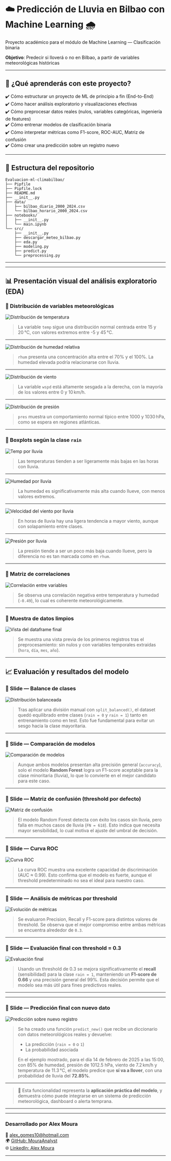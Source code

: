 # ☁️ Predicción de Lluvia en Bilbao con Machine Learning 🌧️

Proyecto académico para el módulo de Machine Learning — Clasificación binaria

**Objetivo**: Predecir si lloverá o no en Bilbao, a partir de variables meteorológicas históricas

---

## 🧠 ¿Qué aprenderás con este proyecto?

✔️ Cómo estructurar un proyecto de ML de principio a fin (End-to-End)  
✔️ Cómo hacer análisis exploratorio y visualizaciones efectivas  
✔️ Cómo preprocesar datos reales (nulos, variables categóricas, ingeniería de features)  
✔️ Cómo entrenar modelos de clasificación binaria  
✔️ Cómo interpretar métricas como F1-score, ROC-AUC, Matriz de confusión  
✔️ Cómo crear una predicción sobre un registro nuevo  

---

## 📁 Estructura del repositorio

```
Evaluacion-ml-climabilbao/
├── Pipfile
├── Pipfile.lock
├── README.md
├── __init__.py
├── data/
│   ├── bilbao_diario_2000_2024.csv
│   └── bilbao_horario_2000_2024.csv
├── notebooks/
│   ├── __init__.py
│   └── main.ipynb
└── src/
    ├── __init__.py
    ├── descargar_meteo_bilbao.py
    ├── eda.py
    ├── modeling.py
    ├── predict.py
    └── preprocessing.py
```
---

---

## 📊 Presentación visual del análisis exploratorio (EDA)

### 🧩 Distribución de variables meteorológicas

![Distribución de temperatura](images/eda-temp.png)

> La variable `temp` sigue una distribución normal centrada entre 15 y 20 °C, con valores extremos entre -5 y 45 °C.

---

![Distribución de humedad relativa](images/eda-rhum.png)

> `rhum` presenta una concentración alta entre el 70% y el 100%. La humedad elevada podría relacionarse con lluvia.

---

![Distribución de viento](images/eda-wspd.png)

> La variable `wspd` está altamente sesgada a la derecha, con la mayoría de los valores entre 0 y 10 km/h.

---

![Distribución de presión](images/eda-pres.png)

> `pres` muestra un comportamiento normal típico entre 1000 y 1030 hPa, como se espera en regiones atlánticas.

---

### 🧩 Boxplots según la clase `rain`

![Temp por lluvia](images/eda-box-temp.png)

> Las temperaturas tienden a ser ligeramente más bajas en las horas con lluvia.

---

![Humedad por lluvia](images/eda-box-rhum.png)

> La humedad es significativamente más alta cuando llueve, con menos valores extremos.

---

![Velocidad del viento por lluvia](images/eda-box-wspd.png)

> En horas de lluvia hay una ligera tendencia a mayor viento, aunque con solapamiento entre clases.

---

![Presión por lluvia](images/eda-box-pres.png)

> La presión tiende a ser un poco más baja cuando llueve, pero la diferencia no es tan marcada como en `rhum`.

---

### 🧩 Matriz de correlaciones

![Correlación entre variables](images/eda-correlaciones.png)

> Se observa una correlación negativa entre temperatura y humedad (`-0.49`), lo cual es coherente meteorológicamente.

---

### 🧩 Muestra de datos limpios

![Vista del dataframe final](images/eda-df-limpio.png)

> Se muestra una vista previa de los primeros registros tras el preprocesamiento: sin nulos y con variables temporales extraídas (`hora`, `día`, `mes`, `año`).

---

## 📈 Evaluación y resultados del modelo

### 🧩 Slide — Balance de clases

![Distribución balanceada](images/resultados-clases-balanceadas.png)

> Tras aplicar una división manual con `split_balanced()`, el dataset quedó equilibrado entre clases (`rain = 0` y `rain = 1`) tanto en entrenamiento como en test. Esto fue fundamental para evitar un sesgo hacia la clase mayoritaria.

---

### 🧩 Slide — Comparación de modelos

![Comparación de modelos](images/resultados-comparacion-modelos.png)

> Aunque ambos modelos presentan alta precisión general (`accuracy`), solo el modelo **Random Forest** logra un F1-score aceptable para la clase minoritaria (lluvia), lo que lo convierte en el mejor candidato para este caso.

---

### 🧩 Slide — Matriz de confusión (threshold por defecto)

![Matriz de confusión](images/resultados-matriz-confusion-default.png)

> El modelo Random Forest detecta con éxito los casos sin lluvia, pero falla en muchos casos de lluvia (`FN = 618`). Esto indica que necesita mayor sensibilidad, lo cual motiva el ajuste del umbral de decisión.

---

### 🧩 Slide — Curva ROC

![Curva ROC](images/resultados-roc-auc.png)

> La curva ROC muestra una excelente capacidad de discriminación (AUC ≈ 0.99). Esto confirma que el modelo es fuerte, aunque el threshold predeterminado no sea el ideal para nuestro caso.

---

### 🧩 Slide — Análisis de métricas por threshold

![Evolución de métricas](images/resultados-metricas-threshold.png)

> Se evaluaron Precision, Recall y F1-score para distintos valores de threshold. Se observa que el mejor compromiso entre ambas métricas se encuentra alrededor de `0.3`.

---

### 🧩 Slide — Evaluación final con threshold = 0.3

![Evaluación final](images/resultados-evaluacion-threshold-03.png)

> Usando un threshold de 0.3 se mejora significativamente el **recall** (sensibilidad) para la clase `rain = 1`, manteniendo un **F1-score de 0.66** y una precisión general del 99%. Esta decisión permite que el modelo sea más útil para fines predictivos reales.

---

---

### 🧩 Slide — Predicción final con nuevo dato

![Predicción sobre nuevo registro](images/prediccion-ejemplo.png)

> Se ha creado una función `predict_new()` que recibe un diccionario con datos meteorológicos reales y devuelve:
>
> - La predicción (`rain = 0` o `1`)
> - La probabilidad asociada
>
> En el ejemplo mostrado, para el día 14 de febrero de 2025 a las 15:00, con 85% de humedad, presión de 1012.5 hPa, viento de 7.2 km/h y temperatura de 11.3 °C, el modelo predice que **sí va a llover**, con una probabilidad de lluvia del **72.85%**.

---

> 📌 Esta funcionalidad representa la **aplicación práctica del modelo**, y demuestra cómo puede integrarse en un sistema de predicción meteorológica, dashboard o alerta temprana.

---


---

### Desarrollado por **Alex Moura**  

📧 alex_gomes10@hotmail.com  
🌍 [GitHub: MouraAnalyst](https://github.com/MouraAnalyst)  
🌐 [LinkedIn: Alex Moura](https://www.linkedin.com/in/alex-moura-analyst/)
 

---
